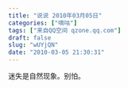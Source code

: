 ```yaml
---
title: "说说 2010年03月05日"
categories: ["嘀咕"]
tags: ["来自QQ空间 qzone.qq.com"]
draft: false
slug: "wUYjQN"
date: "2010-03-05 21:30:31"
---
```


迷失是自然现象。别怕。
